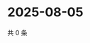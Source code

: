 # 2025-08-05

共 0 条

<!-- BEGIN ZHIHUVIDEO -->
<!-- 最后更新时间 Tue Aug 05 2025 13:22:24 GMT+0800 (China Standard Time) -->

<!-- END ZHIHUVIDEO -->
